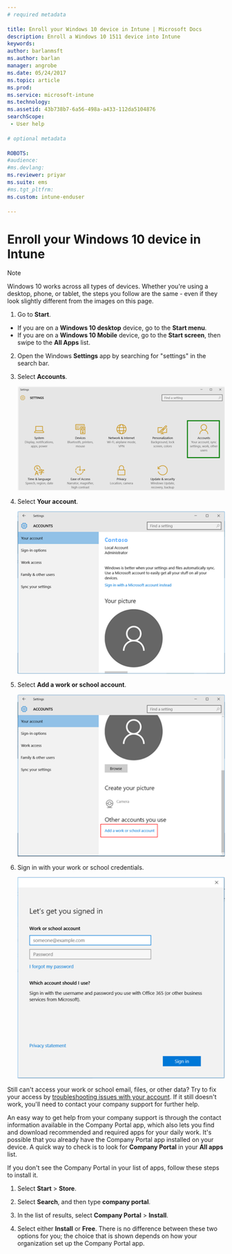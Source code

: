 ```yaml
---
# required metadata

title: Enroll your Windows 10 device in Intune | Microsoft Docs
description: Enroll a Windows 10 1511 device into Intune
keywords:
author: barlanmsft
ms.author: barlan
manager: angrobe
ms.date: 05/24/2017
ms.topic: article
ms.prod:
ms.service: microsoft-intune
ms.technology:
ms.assetid: 43b738b7-6a56-498a-a433-112da5104876
searchScope:
 - User help

# optional metadata

ROBOTS:  
#audience:
#ms.devlang:
ms.reviewer: priyar
ms.suite: ems
#ms.tgt_pltfrm:
ms.custom: intune-enduser

---
```


# Enroll your Windows 10 device in Intune

  > [!NOTE]
  > Windows 10 works across all types of devices. Whether you're using a desktop, phone, or tablet, the steps you follow are the same - even if they look slightly different from the images on this page.

1.  Go to **Start**.

  - If you are on a **Windows 10 desktop** device, go to the **Start menu**.
  - If you are on a **Windows 10 Mobile** device, go to the **Start screen**, then swipe to the **All Apps** list.

2. Open the Windows **Settings** app by searching for "settings" in the search bar.

3. Select **Accounts**.

    ![Go to Settings and Accounts](./media/W10-enroll-1-settings-accounts.png)

4. Select **Your account**.

    ![Select your account](./media/W10-enroll-2-accounts-your-account.png)

5. Select **Add a work or school account**.

	![Select add a work or school account](./media/w10-enroll-3-add-work-school-acct.png)

6. Sign in with your work or school credentials.

	![Sign in](./media/W10-enroll-4-sign-in.png)

Still can't access your work or school email, files, or other data? Try to fix your access by [troubleshooting issues with your account](troubleshoot-your-windows-10-device-windows.md#troubleshooting-steps-to-follow-if-you-see-your-account). If it still doesn't work, you'll need to contact your company support for further help.

An easy way to get help from your company support is through the contact information available in the Company Portal app, which also lets you find and download recommended and required apps for your daily work. It's possible that you already have the Company Portal app installed on your device. A quick way to check is to look for __Company Portal__ in your __All apps__ list.

If you don't see the Company Portal in your list of apps, follow these steps to install it.

1. Select **Start** > **Store**.

2. Select **Search**, and then type **company portal**.

3. In the list of results, select **Company Portal** > **Install**.

4. Select either **Install** or **Free**. There is no difference between these two options for you; the choice that is shown depends on how your organization set up the Company Portal app.
